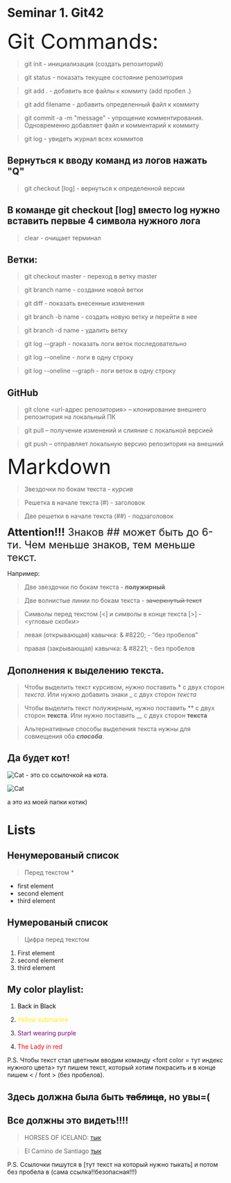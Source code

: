 # Seminar 1. Git42

<font size = 7> Git Commands:</font> 

> git init - инициализация (создать репозиторий)

> git status - показать текущее состояние репозитория

> git add . - добавить все файлы к коммиту (add пробел .)

> git add filename - добавить определенный файл к коммиту

> git commit -a -m "message" - упрощение комментирования. Одновременно добавляет файл и комментарий к коммиту

> git log - увидеть журнал всех коммитов

## **Вернуться к вводу команд из логов нажать "Q"**

> git checkout [log] - вернуться к определенной версии 

## **В команде git checkout [log] вместо log нужно вставить первые 4 символа нужного лога**

> clear - очищает терминал

## Ветки: 

> git checkout master - переход в ветку master

> git branch name - создание новой ветки

> git diff - показать внесенные изменения

> git branch -b name - создать новую ветку и перейти в нее

> git branch -d name - удалить ветку

> git log --graph - показать логи веток последовательно

> git log --oneline - логи в одну строку

> git log --oneline --graph  - логи веток в одну строку

## GitHub

> git clone <url-адрес репозитория> – клонирование внешнего репозитория на  локальный ПК

> git pull – получение изменений и слияние с локальной версией

> git push – отправляет локальную версию репозитория на внешний




<font size = 7> Markdown</font> 

> Звездочки по бокам текста - *курсив*

> Решетка в начале текста (#) - заголовок 

> Две решетки в начале текста (##) - подзаголовок

<font size = 5> **Attention!!!** Знаков ## может быть до 6-ти. Чем меньше знаков, тем меньше текст.</font> 

Например:



> Две звездочки по бокам текста - **полужирный**

> Две волнистые линии по бокам текста - ~~зачеркнутый текст~~

> Символы перед текстом [&lt;] и символы в конце текста [&gt;] - &lt;угловые скобки&gt;

> левая (открывающая) кавычка: & #8220; -    &#8220;без пробелов&#8221;

> правая (закрывающая) кавычка: & #8221; - без пробелов

## Дополнения к выделению текста.

> Чтобы выделить текст курсивом, нужно поставить * с двух сторон *текста*.
Или нужно добавить знаки _ с двух сторон _текста_

> Чтобы выделить текст полужирным, нужно поставить ** с двух сторон **текста**. Или нужно поставить __ с двух сторон __текста__

> Альтернативные способы выделения текста нужны для совмещения оба _**способа**_.


## Да будет кот!

![Cat](https://www.meme-arsenal.com/memes/d846c2f40aeb9f5e151584e5d4897f88.jpg)  - это со ссылочкой на кота.

![Cat](cattttt.jpg)

а это из моей папки котик)

# Lists

## Ненумерованый список

> Перед текстом *

* first element
* second element
* third element

## Нумерованый список

> Цифра перед текстом

1. First element
2. second element
3. third element 


## My color playlist:

1. <font color = #000000> Back in Black </font>

2.  <font color = #FFF00> Yellow submarine </font>

3. <font color = #800080> Start wearing purple </font>

4. <font color = #FF0000> The Lady in red </font>

P.S. Чтобы текст стал цветным вводим команду <font color = тут индекс нужного цвета> тут пишем текст, который хотим покрасить и в конце пишем < / font > (без пробелов).

## Здесь должна была быть ~~таблица~~, но увы=(


## Все должны это видеть!!!!
> HORSES OF ICELAND: [тык](https://www.visiticeland.com/article/the-icelandic-horse)

> El Camino de Santiago [тык](https://santiago-compostela.net/)

P.S. Ссылочки пишутся в [тут текст на который нужно тыкать] и потом без пробела в (сама ссылка!!безопасная!!!)









